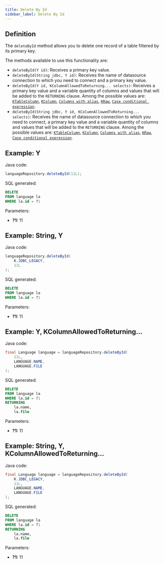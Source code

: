 ```yaml
---
title: Delete By Id
sidebar_label: Delete By Id
---
```


## Definition

The `deleteById` method allows you to delete one record of a table filtered by its primary key.

The methods available to use this functionality are:

- `deleteById(Y id)`: Receives a primary key value.
- `deleteById(String jdbc, Y id)`: Receives the name of datasource connection to which you need to connect and a primary key value.
- `deleteById(Y id, KColumnAllowedToReturning... selects)`: Receives a primary key value and a variable quantity of columns and values that will be added to the `RETURNING` clause. Among the possible values are: [`KTableColumn`](/docs/misc/select-list-values#1-ktablecolumn), [`KColumn`](/docs/misc/select-list-values#2-kcolumn), [`Columns with alias`](/docs/misc/select-list-values#6-columns-with-alias), [`KRaw`](/docs/misc/select-list-values#7-kraw), [`Case conditional expression`](/docs/misc/select-list-values#8-case-conditional-expression).
- `deleteById(String jdbc, Y id, KColumnAllowedToReturning... selects)`: Receives the name of datasource connection to which you need to connect, a primary key value and a variable quantity of columns and values that will be added to the `RETURNING` clause. Among the possible values are: [`KTableColumn`](/docs/misc/select-list-values#1-ktablecolumn), [`KColumn`](/docs/misc/select-list-values#2-kcolumn), [`Columns with alias`](/docs/misc/select-list-values#6-columns-with-alias), [`KRaw`](/docs/misc/select-list-values#7-kraw), [`Case conditional expression`](/docs/misc/select-list-values#8-case-conditional-expression).

## Example: Y

Java code:

```java
languageRepository.deleteById(11L);
```

SQL generated:

```sql
DELETE
FROM language la
WHERE la.id = ?1
```

Parameters:

- **?1:** 11

## Example: String, Y

Java code:

```java
languageRepository.deleteById(
    K.JDBC_LEGACY,
    11L
);
```

SQL generated:

```sql
DELETE
FROM language la
WHERE la.id = ?1
```

Parameters:

- **?1:** 11

## Example: Y, KColumnAllowedToReturning...

Java code:

```java
final Language language = languageRepository.deleteById(
    11L,
    LANGUAGE.NAME,
    LANGUAGE.FILE
);
```

SQL generated:

```sql
DELETE
FROM language la
WHERE la.id = ?1
RETURNING
    la.name,
    la.file
```

Parameters:

- **?1:** 11

## Example: String, Y, KColumnAllowedToReturning...

Java code:

```java
final Language language = languageRepository.deleteById(
    K.JDBC_LEGACY,
    11L,
    LANGUAGE.NAME,
    LANGUAGE.FILE
);
```

SQL generated:

```sql
DELETE
FROM language la
WHERE la.id = ?1
RETURNING
    la.name,
    la.file
```

Parameters:

- **?1:** 11